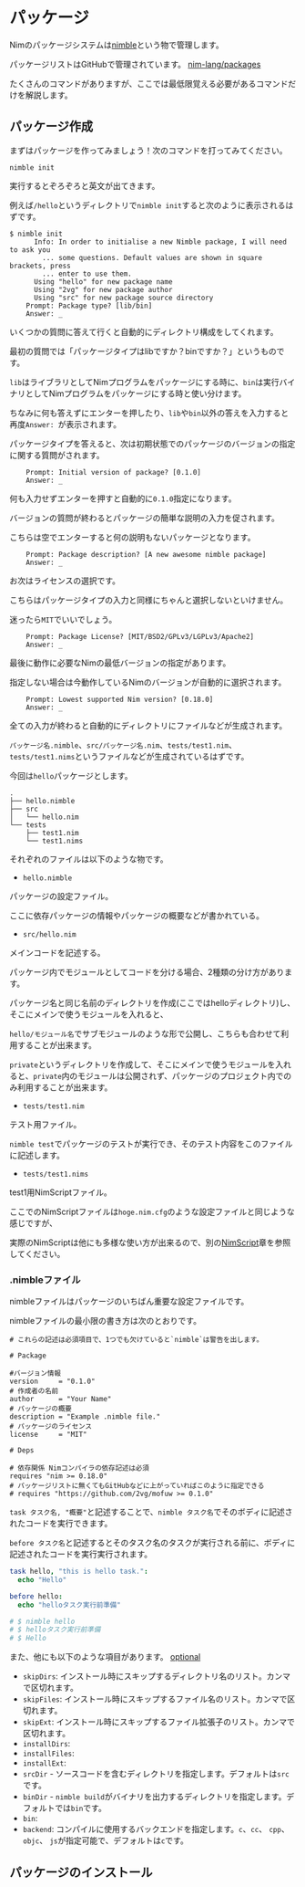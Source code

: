 # パッケージ

Nimのパッケージシステムは[nimble](https://github.com/nim-lang/nimble)という物で管理します。

パッケージリストはGitHubで管理されています。 [nim-lang/packages](https://github.com/nim-lang/packages)

たくさんのコマンドがありますが、ここでは最低限覚える必要があるコマンドだけを解説します。

## パッケージ作成

まずはパッケージを作ってみましょう！次のコマンドを打ってみてください。

```shell
nimble init
```

実行するとぞろぞろと英文が出てきます。

例えば`/hello`というディレクトリで`nimble init`すると次のように表示されるはずです。

```shell
$ nimble init
      Info: In order to initialise a new Nimble package, I will need to ask you
        ... some questions. Default values are shown in square brackets, press
        ... enter to use them.
      Using "hello" for new package name
      Using "2vg" for new package author
      Using "src" for new package source directory
    Prompt: Package type? [lib/bin]
    Answer: _
```

いくつかの質問に答えて行くと自動的にディレクトリ構成をしてくれます。

最初の質問では「パッケージタイプはlibですか？binですか？」というものです。

`lib`はライブラリとしてNimプログラムをパッケージにする時に、`bin`は実行バイナリとしてNimプログラムをパッケージにする時と使い分けます。

ちなみに何も答えずにエンターを押したり、`lib`や`bin`以外の答えを入力すると再度`Answer: `が表示されます。

パッケージタイプを答えると、次は初期状態でのパッケージのバージョンの指定に関する質問がされます。

```shell
    Prompt: Initial version of package? [0.1.0]
    Answer: _
```

何も入力せずエンターを押すと自動的に`0.1.0`指定になります。

バージョンの質問が終わるとパッケージの簡単な説明の入力を促されます。

こちらは空でエンターすると何の説明もないパッケージとなります。

```shell
    Prompt: Package description? [A new awesome nimble package]
    Answer: _
```

お次はライセンスの選択です。

こちらはパッケージタイプの入力と同様にちゃんと選択しないといけません。

迷ったら`MIT`でいいでしょう。

```shell
    Prompt: Package License? [MIT/BSD2/GPLv3/LGPLv3/Apache2]
    Answer: _
```

最後に動作に必要なNimの最低バージョンの指定があります。

指定しない場合は今動作しているNimのバージョンが自動的に選択されます。

```shell
    Prompt: Lowest supported Nim version? [0.18.0]
    Answer: _
```

全ての入力が終わると自動的にディレクトリにファイルなどが生成されます。

`パッケージ名.nimble`、`src/パッケージ名.nim`、`tests/test1.nim`、`tests/test1.nims`というファイルなどが生成されているはずです。

今回は`hello`パッケージとします。

```shell
.
├── hello.nimble
├── src
│   └── hello.nim
└── tests
    ├── test1.nim
    └── test1.nims
```

それぞれのファイルは以下のような物です。

- `hello.nimble`

パッケージの設定ファイル。

ここに依存パッケージの情報やパッケージの概要などが書かれている。

- `src/hello.nim`

メインコードを記述する。

パッケージ内でモジュールとしてコードを分ける場合、2種類の分け方があります。

パッケージ名と同じ名前のディレクトリを作成(ここではhelloディレクトリ)し、そこにメインで使うモジュールを入れると、

`hello/モジュール名`でサブモジュールのような形で公開し、こちらも合わせて利用することが出来ます。

`private`というディレクトリを作成して、そこにメインで使うモジュールを入れると、`private`内のモジュールは公開されず、パッケージのプロジェクト内でのみ利用することが出来ます。

- `tests/test1.nim`

テスト用ファイル。

`nimble test`でパッケージのテストが実行でき、そのテスト内容をこのファイルに記述します。

- `tests/test1.nims`

test1用NimScriptファイル。

ここでのNimScriptファイルは`hoge.nim.cfg`のような設定ファイルと同じような感じですが、

実際のNimScriptは他にも多様な使い方が出来るので、別の[NimScript](/advancednim/nimscript.html)章を参照してください。

### .nimbleファイル

nimbleファイルはパッケージのいちばん重要な設定ファイルです。

nimbleファイルの最小限の書き方は次のとおりです。

```plaintext
# これらの記述は必須項目で、1つでも欠けていると`nimble`は警告を出します。

# Package

#バージョン情報 
version     = "0.1.0"
# 作成者の名前
author      = "Your Name"
# パッケージの概要
description = "Example .nimble file."
# パッケージのライセンス
license     = "MIT"

# Deps

# 依存関係 Nimコンパイラの依存記述は必須
requires "nim >= 0.18.0"
# パッケージリストに無くてもGitHubなどに上がっていればこのように指定できる
# requires "https://github.com/2vg/mofuw >= 0.1.0"
```

`task タスク名, "概要"`と記述することで、`nimble タスク名`でそのボディに記述されたコードを実行できます。

`before タスク名`と記述するとそのタスク名のタスクが実行される前に、ボディに記述されたコードを実行実行されます。

```nim
task hello, "this is hello task.":
  echo "Hello"

before hello:
  echo "helloタスク実行前準備"

# $ nimble hello
# $ helloタスク実行前準備
# $ Hello
```

また、他にも以下のような項目があります。 [optional](https://github.com/nim-lang/nimble#optional)

- `skipDirs`: インストール時にスキップするディレクトリ名のリスト。カンマで区切れます。
- `skipFiles`: インストール時にスキップするファイル名のリスト。カンマで区切れます。
- `skipExt`: インストール時にスキップするファイル拡張子のリスト。カンマで区切れます。
- `installDirs`:
- `installFiles`:
- `installExt`:
- `srcDir` - ソースコードを含むディレクトリを指定します。デフォルトは`src`です。
- `binDir` - `nimble build`がバイナリを出力するディレクトリを指定します。デフォルトでは`bin`です。
- `bin`:
- `backend`: コンパイルに使用するバックエンドを指定します。`c`、`cc`、 `cpp`、 `objc`、 `js`が指定可能で、デフォルトは`c`です。

## パッケージのインストール